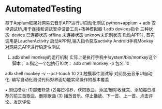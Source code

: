 # AutomatedTesting
基于Appium框架对网易云音乐APP进行UI自动化测试
python+appium + adb 安卓调试桥,用于连接和调试安卓设备工具+夜神模拟器
1.adb devices指令
三种状态: device 已连接状态 offline 未连接状态  unknow未识别状态
启动APP时, 首先调用是LaucherActivity 启动APP时,输入指令获取activity
Android手机Monkey对网易云APP进行稳定性测试
1. adb shell monkey的运行机制
实际上是执行手机中/system/bin/monkey这个脚本；
a.指定一个包执行10次：
adb shell monkey -p 包名 10 

adb shell monkey -v --pct-touch 10 20 触摸事件测试等
对网易云音乐UI自动化: 编写自动化测试代码对界面功能实现操作的基本覆盖

•	测试模块: (1)邮箱登录 (2)每日推荐、获取歌曲、添加/删除收藏夹、添加每日推荐的前三首歌曲、删除歌曲 (3) 播放音乐、停止播放、下一首、上一首、点击评论、发送评论

